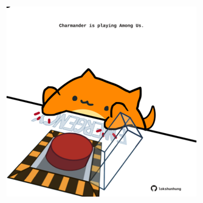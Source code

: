 <!-- built at 16/03/2025, 20:00:27 UTC -->
<p align="center">
  <img width="500" height="500" src="./ReadmeImage.svg">
</p>
